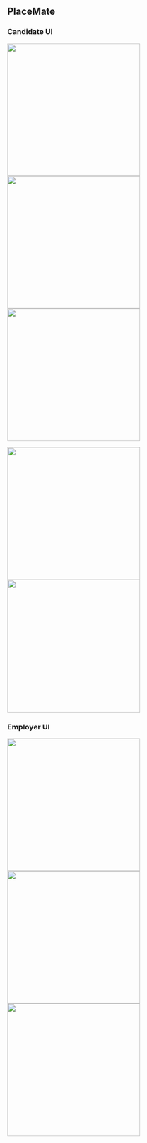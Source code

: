 ## PlaceMate

### Candidate UI
<p float="center">
  <img src="https://github.com/SFaaiz/Placement_Finder/assets/114130735/db2f458e-d4c0-4816-a0de-4dea6e19b800" width="300" />
  <img src="https://github.com/SFaaiz/Placement_Finder/assets/114130735/1bbf1d0c-885f-4d45-966e-f72a5dc0142d" width="300" /> 
  <img src="https://github.com/SFaaiz/Placement_Finder/assets/114130735/f8c66015-5c1a-4308-b977-bebd3d1ff666" width="300" />
</p>


<p float="left">
  <img src="https://github.com/SFaaiz/Placement_Finder/assets/114130735/52b4ae99-6975-4b19-96c9-b251ddf8e37e" width="300" />
  <img src="https://github.com/SFaaiz/Placement_Finder/assets/114130735/5cec6211-01fc-4f86-badb-6c919973b68a" width="300" /> 
</p>

### Employer UI
<p float="center">
  <img src="https://github.com/SFaaiz/Placement_Finder/assets/114130735/d407be2f-777e-44ff-8410-68c2914a5b90" width="300" />
  <img src="https://github.com/SFaaiz/Placement_Finder/assets/114130735/e39f102d-6587-4677-a906-fb4eb829cc70" width="300" /> 
  <img src="https://github.com/SFaaiz/Placement_Finder/assets/114130735/124a61ff-8e9c-48c3-8cc8-15a95f3b754a" width="300" />
</p>
